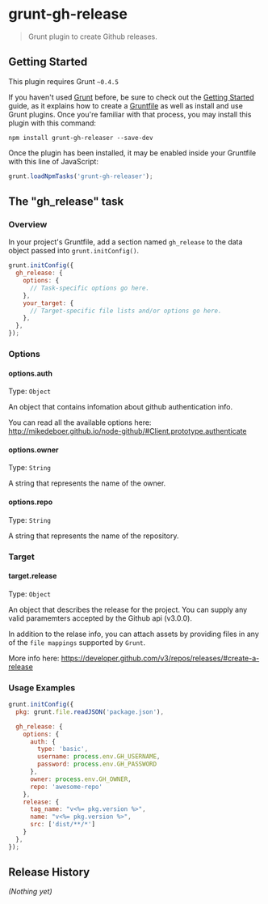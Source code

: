 # grunt-gh-release

> Grunt plugin to create Github releases.

## Getting Started
This plugin requires Grunt `~0.4.5`

If you haven't used [Grunt](http://gruntjs.com/) before, be sure to check out the [Getting Started](http://gruntjs.com/getting-started) guide, as it explains how to create a [Gruntfile](http://gruntjs.com/sample-gruntfile) as well as install and use Grunt plugins. Once you're familiar with that process, you may install this plugin with this command:

```shell
npm install grunt-gh-releaser --save-dev
```

Once the plugin has been installed, it may be enabled inside your Gruntfile with this line of JavaScript:

```js
grunt.loadNpmTasks('grunt-gh-releaser');
```

## The "gh_release" task

### Overview
In your project's Gruntfile, add a section named `gh_release` to the data object passed into `grunt.initConfig()`.

```js
grunt.initConfig({
  gh_release: {
    options: {
      // Task-specific options go here.
    },
    your_target: {
      // Target-specific file lists and/or options go here.
    },
  },
});
```

### Options

#### options.auth
Type: `Object`

An object that contains infomation about github authentication info.

You can read all the available options here:
http://mikedeboer.github.io/node-github/#Client.prototype.authenticate

#### options.owner
Type: `String`

A string that represents the name of the owner.

#### options.repo
Type: `String`

A string that represents the name of the repository.

### Target

#### target.release
Type: `Object`

An object that describes the release for the project. You can supply any valid paramemters accepted by the Github api (v3.0.0).

In addition to the relase info, you can attach assets by providing files in any of the `file mappings` supported by `Grunt`.

More info here: https://developer.github.com/v3/repos/releases/#create-a-release

### Usage Examples

```js
grunt.initConfig({
  pkg: grunt.file.readJSON('package.json'),

  gh_release: {
    options: {
      auth: {
        type: 'basic',
        username: process.env.GH_USERNAME,
        password: process.env.GH_PASSWORD
      },
      owner: process.env.GH_OWNER,
      repo: 'awesome-repo'
    },
    release: {
      tag_name: "v<%= pkg.version %>",
      name: "v<%= pkg.version %>",
      src: ['dist/**/*']
    }
  },
});
```

## Release History
_(Nothing yet)_

